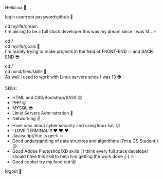 
Helloloia  👋 <br/>

login user:root password:github :cop:<br/>

cd mylife/dream <br/>
I'm aiming to be a full stuck developer this was my dream since I was 14 . :fire:<br/>

cd /<br/>
cd mylife/goals :running:<br/>
I'm mainly trying to make projects in the field of FRONT-END :boom: and BACK-END :sunglasses:<br/>

cd / <br/>
cd mind/files/skills :nail_care:<br/>
As well I used to work with Linux servers since I was 13 :alien: <br/>

Skills: <br/>
- HTML and CSS/Bootstrap/SASS :blush:<br/>
- PHP :wink:<br/>
- MYSQL :sunglasses:<br/>
- Linux Servers Adminstration :clap:<br/>
- Networking :v:<br/>
- Have idea about cyber security and using linux kali :confused:<br/>
- I LOVE TERMINAL!!! :heart: :heart: :heart:<br/>
- Javasctipt/Vue.js geek :relaxed:<br/>
- Good understanding of data structres and algorithms (I'm a CS Student!) :stuck_out_tongue_winking_eye:<br/>
- Good Adobe Photoshop/XD skills ( I think every full stack developer should have this skill to help him getting the work done ;) ) :fire:<br/>
- Good cooker try my food out :heart_eyes_cat:<br/>

logout :cop:


